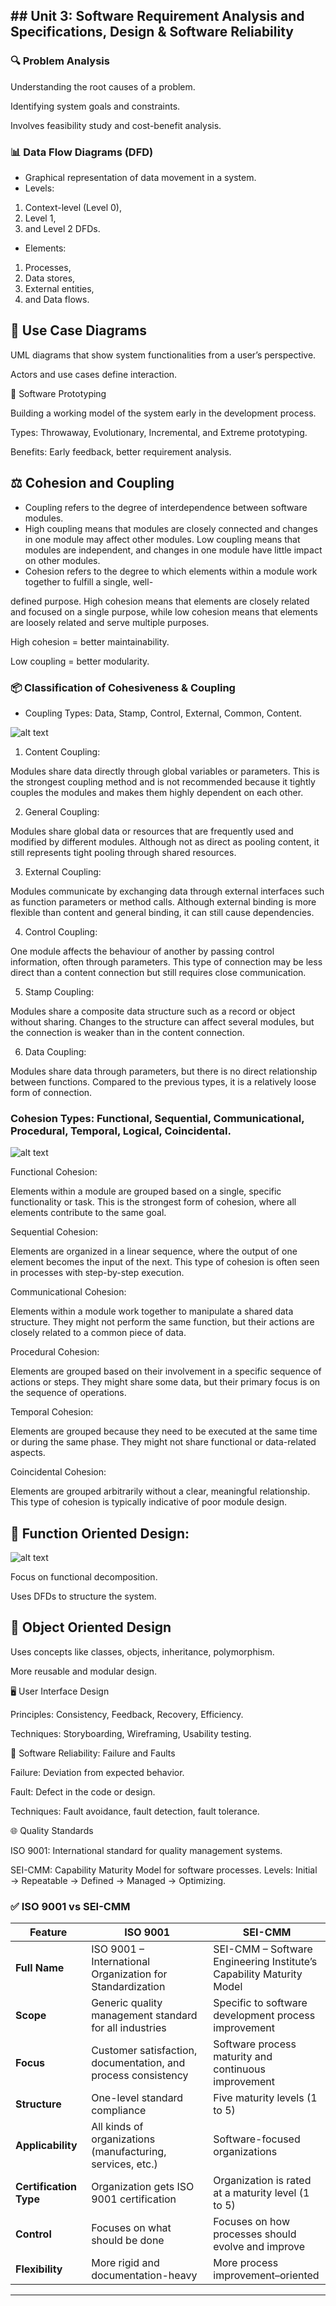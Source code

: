 ## ## Unit 3: Software Requirement Analysis and Specifications, Design & Software Reliability

### 🔍 Problem Analysis

Understanding the root causes of a problem.

Identifying system goals and constraints.

Involves feasibility study and cost-benefit analysis.

### 📊 Data Flow Diagrams (DFD)

- Graphical representation of data movement in a system.
- Levels: 

1. Context-level (Level 0), 
2. Level 1, 
3. and Level 2 DFDs.

- Elements: 

1. Processes, 
2. Data stores, 
3. External entities, 
4. and Data flows. 

## 🧩 Use Case Diagrams

UML diagrams that show system functionalities from a user’s perspective.

Actors and use cases define interaction.

🧪 Software Prototyping

Building a working model of the system early in the development process.

Types: Throwaway, Evolutionary, Incremental, and Extreme prototyping.

Benefits: Early feedback, better requirement analysis.

##  ⚖️ Cohesion and Coupling

- Coupling refers to the degree of interdependence between software modules. 
- High coupling means that modules are closely connected and changes in one module may affect other modules. Low coupling means that modules are independent, and changes in one module have little impact on other modules.
- Cohesion refers to the degree to which elements within a module work together to fulfill a single, well-

defined purpose.  High cohesion means that elements are closely related and focused on a single purpose, while low cohesion means that elements are loosely related and serve multiple purposes.

High cohesion = better maintainability.

Low coupling = better modularity.

### 📦 Classification of Cohesiveness & Coupling

- Coupling Types: Data, Stamp, Control, External, Common, Content.

![alt text](image.png)

1. Content Coupling:

Modules share data directly through global variables or parameters. This is the strongest coupling method and is not recommended because it tightly couples the modules and makes them highly dependent on each other.

2. General Coupling:

Modules share global data or resources that are frequently used and modified by different modules. Although not as direct as pooling content, it still represents tight pooling through shared resources.

3. External Coupling:

Modules communicate by exchanging data through external interfaces such as function parameters or method calls. Although external binding is more flexible than content and general binding, it can still cause dependencies.

4. Control Coupling:

One module affects the behaviour of another by passing control information, often through parameters. This type of connection may be less direct than a content connection but still requires close communication.

5. Stamp Coupling:

Modules share a composite data structure such as a record or object without sharing. Changes to the structure can affect several modules, but the connection is weaker than in the content connection.

6. Data Coupling:

Modules share data through parameters, but there is no direct relationship between functions. Compared to the previous types, it is a relatively loose form of connection.

### Cohesion Types: Functional, Sequential, Communicational, Procedural, Temporal, Logical, Coincidental.

![alt text](image-1.png)

Functional Cohesion:

Elements within a module are grouped based on a single, specific functionality or task. This is the strongest form of cohesion, where all elements contribute to the same goal.

Sequential Cohesion:

Elements are organized in a linear sequence, where the output of one element becomes the input of the next. This type of cohesion is often seen in processes with step-by-step execution.

Communicational Cohesion:

Elements within a module work together to manipulate a shared data structure. They might not perform the same function, but their actions are closely related to a common piece of data.

Procedural Cohesion:

Elements are grouped based on their involvement in a specific sequence of actions or steps. They might share some data, but their primary focus is on the sequence of operations.

Temporal Cohesion:

Elements are grouped because they need to be executed at the same time or during the same phase. They might not share functional or data-related aspects.

Coincidental Cohesion:

Elements are grouped arbitrarily without a clear, meaningful relationship. This type of cohesion is typically indicative of poor module design.

## 🎯 Function Oriented Design:

![alt text](<Screenshot 2025-04-07 at 3.40.46 PM.png>)

Focus on functional decomposition.

Uses DFDs to structure the system.

## 🧱 Object Oriented Design

Uses concepts like classes, objects, inheritance, polymorphism.

More reusable and modular design.

🖥️ User Interface Design

Principles: Consistency, Feedback, Recovery, Efficiency.

Techniques: Storyboarding, Wireframing, Usability testing.

🔐 Software Reliability: Failure and Faults

Failure: Deviation from expected behavior.

Fault: Defect in the code or design.

Techniques: Fault avoidance, fault detection, fault tolerance.

🌐 Quality Standards

ISO 9001: International standard for quality management systems.

SEI-CMM: Capability Maturity Model for software processes. Levels: Initial → Repeatable → Defined → Managed → Optimizing.

### ✅ ISO 9001 vs SEI-CMM

| **Feature**            | **ISO 9001**                                                  | **SEI-CMM**                                                          |
| ---------------------- | ------------------------------------------------------------- | -------------------------------------------------------------------- |
| **Full Name**          | ISO 9001 – International Organization for Standardization     | SEI-CMM – Software Engineering Institute’s Capability Maturity Model |
| **Scope**              | Generic quality management standard for all industries        | Specific to software development process improvement                 |
| **Focus**              | Customer satisfaction, documentation, and process consistency | Software process maturity and continuous improvement                 |
| **Structure**          | One-level standard compliance                                 | Five maturity levels (1 to 5)                                        |
| **Applicability**      | All kinds of organizations (manufacturing, services, etc.)    | Software-focused organizations                                       |
| **Certification Type** | Organization gets ISO 9001 certification                      | Organization is rated at a maturity level (1 to 5)                   |
| **Control**            | Focuses on what should be done                                | Focuses on how processes should evolve and improve                   |
| **Flexibility**        | More rigid and documentation-heavy                            | More process improvement–oriented                                    |

---